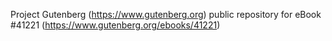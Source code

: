Project Gutenberg (https://www.gutenberg.org) public repository for eBook #41221 (https://www.gutenberg.org/ebooks/41221)
